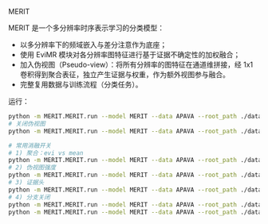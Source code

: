 MERIT

MERIT 是一个多分辨率时序表示学习的分类模型：
- 以多分辨率下的频域嵌入与差分注意作为底座；
- 使用 EviMR 模块对各分辨率图特征进行基于证据不确定性的加权融合；
- 加入伪视图（Pseudo-view）：将所有分辨率的图特征在通道维拼接，经 1x1 卷积得到聚合表征，独立产生证据与权重，作为额外视图参与融合。
- 完整复用数据与训练流程（分类任务）。

运行：
```bash
python -m MERIT.MERIT.run --model MERIT --data APAVA --root_path ./dataset/APAVA
# 关闭伪视图
python -m MERIT.MERIT.run --model MERIT --data APAVA --root_path ./dataset/APAVA --no_pseudo

# 常用消融开关
# 1) 聚合：evi vs mean
python -m MERIT.MERIT.run --model MERIT --data APAVA --root_path ./dataset/APAVA --agg mean
# 2) 伪视图强度
python -m MERIT.MERIT.run --model MERIT --data APAVA --root_path ./dataset/APAVA --lambda_pseudo 0.7
# 3) 证据头
python -m MERIT.MERIT.run --model MERIT --data APAVA --root_path ./dataset/APAVA --evidence_act relu --evidence_dropout 0.1
# 4) 分支关闭
python -m MERIT.MERIT.run --model MERIT --data APAVA --root_path ./dataset/APAVA --no_freq
python -m MERIT.MERIT.run --model MERIT --data APAVA --root_path ./dataset/APAVA --no_diff
```

